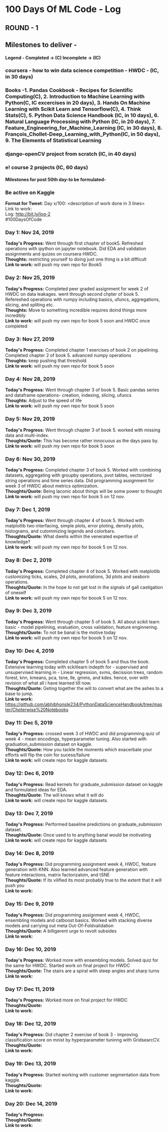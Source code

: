 # 100 Days Of ML Code - Log

## ROUND - 1

## Milestones to deliver - 
#### Legend - Completed -> (C) Incomplete -> (IC)
### coursera - how to win data science competition - HWDC -  (IC, in 30 days) 
### Books -1. Pandas Cookbook - Recipes for Scientific Computing(C), 2. Introduction to Machine Learning with Python(C, IC excercises in 20 days), 3. Hands On Machine Learning with Scikit Learn and Tensorflow(C), 4. Think Stats(C),  5. Python Data Science Handbook (IC, in 10 days), 6. Natural Language Processing with Python (IC, in 20 days), 7. Feature_Engineering_for_Machine_Learning (IC, in 30 days), 8. François_Chollet-Deep_Learning_with_Python(IC, in 50 days), 9. The Elements of Statistical Learning 
### django-openCV project from scratch (IC, in 40 days)
### e! course 2 projects (IC, 60 days)
#### Milestones for post 50th day-to be formulated-
### Be active on Kaggle

**Format for Tweet**:
Day x/100: <description of work done in 3 lines><br>
Link to work: <if required><br>
Log: http://bit.ly/log-2<br>
#100DaysOfCode
  
### Day 1: Nov 24, 2019 
**Today's Progress:** Went through first chapter of book5. Refreshed operations with ipython on jupyter notebook. Did EDA and validation assignments and quizes on coursera HWDC.<br>
**Thoughts:** restricting yourself to doing just one thing is a bit difficult<br>
**Link to work:** will push my own repo for Book5

### Day 2: Nov 25, 2019 
**Today's Progress:** Completed peer graded assignment for week 2 of HWDC on data leakages. went through second chpter of book 5. Refereshed operations with numpy including basics, ufuncs, aggregations, slicing, and spliting etc.<br>
**Thoughts:** Move to something incredible requires doind things more incredibly<br>
**Link to work:** will push my own repo for book 5 soon and HWDC once completed

### Day 3: Nov 27, 2019 
**Today's Progress:** Completed chapter 1 exercises of book 2 on pipelining. Completed chapter 2 of book 5. advanced numpy operations<br>
**Thoughts:** keep pushing that threshold<br>
**Link to work:** will push my own repo for book 5 soon

### Day 4: Nov 28, 2019 
**Today's Progress:** Went through chapter 3 of book 5. Basic pandas series and dataframe operations- creation, indexing, slicing, ufuncs<br>
**Thoughts:** Adjust to the speed of life<br>
**Link to work:** will push my own repo for book 5 soon

### Day 5: Nov 29, 2019 
**Today's Progress:** Went through chapter 3 of book 5. worked with missing data and multi-index.<br>
**Thoughts/Quote:** This has become rather innocuous as the days pass by.<br>
**Link to work:** will push my own repo for book 5 soon

### Day 6: Nov 30, 2019 
**Today's Progress:** Completed chapter 3 of book 5. Worked with combining datasets, aggregating with groupby operations, pvot tables, vectorized string operations and time series data. Did programming assignment for week 3 of HWDC about metrics optimization. <br>
**Thoughts/Quote:** Being laconic about things will be some power to thought<br>
**Link to work:** will push my own repo for book 5 on 12 nov.

### Day 7: Dec 1, 2019 
**Today's Progress:** Went through chapter 4 of book 5. Worked with matplotlib two interfacing, simple plots, error ploting, density plots, histograms, and cutommizing legends and colorbars.<br>
**Thoughts/Quote:** What dwells within the venerated expertise of knowledge?<br>
**Link to work:** will push my own repo for boook 5 on 12 nov.

### Day 8: Dec 2, 2019 
**Today's Progress:** Completed chapter 4 of book 5. Worked with matplotlib customizing ticks, scales, 2d plots, annotations, 3d plots and seaborn operations.<br>
**Thoughts/Quote:** In the hope to not get lost in the signals of gall castigation of oneself<br>
**Link to work:** will push my own repo for boook 5 on 12 nov.

### Day 9: Dec 3, 2019 
**Today's Progress:** Went through chapter 5 of book 5. All about scikit learn basic - model pipelining, evaluation, cross validation, feature enginnering.<br>
**Thoughts/Quote:** To not be banal is the motive today<br>
**Link to work:** will push my own repo for boook 5 on 12 nov.

### Day 10: Dec 4, 2019 
**Today's Progress:** Completed chapter 5 of book 5 and thus the book. Extensive learning today with sckitlearn indepth for  - supervised and unsupervised learning in - Linear regression, svms, decission trees, random forest, knn, kmeans, pca, tsne, lle, gmms, and kdes. hence, over with revision of what all i have learned till now.<br>
**Thoughts/Quote:** Geting together the will to convert what are the ashes to a base to jump.<br>
**Link to work:** https://github.com/abhibhonsle234/PythonDataScienceHandbook/tree/master/Chpterwise%20Notebooks

### Day 11: Dec 5, 2019 
**Today's Progress:** crossed week 3 of HWDC and did programming quiz of week 4 - mean encodings, hyperparameter tuning. Also started with graduation_submission dataset on kaggle.<br>
**Thoughts/Quote:** How you tackle the moments which exacerbate your efforts will flip the coin for sucess/failure<br>
**Link to work:** will create repo for kaggle datasets.

### Day 12: Dec 6, 2019 
**Today's Progress:** Read kernels for graduate_submission dataset on kaggle and formulated ideas for EDA. <br>
**Thoughts/Quote:** The will knows what it will do<br>
**Link to work:** will create repo for kaggle datasets.

### Day 13: Dec 7, 2019 
**Today's Progress:** Performed baseline predictions on graduate_submission dataset.<br>
**Thoughts/Quote:** Once used to to anything banal would be motivating<br>
**Link to work:** will create repo for kaggle datasets

### Day 14: Dec 8, 2019 
**Today's Progress:** Did programming assignment week 4, HWDC, feature generation with KNN. Also learned advanced feature generation with feature interactions, matrix factorizatoin, and tSNE<br>
**Thoughts/Quote:** If its vilified its most probably true to the extent that it will push you<br>
**Link to work:**

### Day 15: Dec 9, 2019 
**Today's Progress:** Did programming assignment week 4, HWDC, ensembling models and catboost basics. Worked with stacking diverse models and carrying out meta Out-Of-Foldvalidation<br>
**Thoughts/Quote:** A billigerent urge to revolt subsides<br>
**Link to work:**

### Day 16: Dec 10, 2019 
**Today's Progress:** Worked more with ensembling models. Solved quiz for the same for HWDC. Started work on final project for HWDC<br>
**Thoughts/Quote:** The stairs are a spiral with steep angles and sharp turns<br>
**Link to work:**

### Day 17: Dec 11, 2019 
**Today's Progress:** Worked more on final project for HWDC<br>
**Thoughts/Quote:** <br>
**Link to work:**

### Day 18: Dec 12, 2019 
**Today's Progress:** Did chapter 2 exercise of book 3 - improving classification score on mnist by hyperparameter tuninng with GridsearcCV. <br>
**Thoughts/Quote:** <br>
**Link to work:**

### Day 19: Dec 13, 2019 
**Today's Progress:** Started working with customer segmentation data from kaggle.<br>
**Thoughts/Quote:** <br>
**Link to work:**

### Day 20: Dec 14, 2019 
**Today's Progress:** <br>
**Thoughts/Quote:** <br>
**Link to work:**
